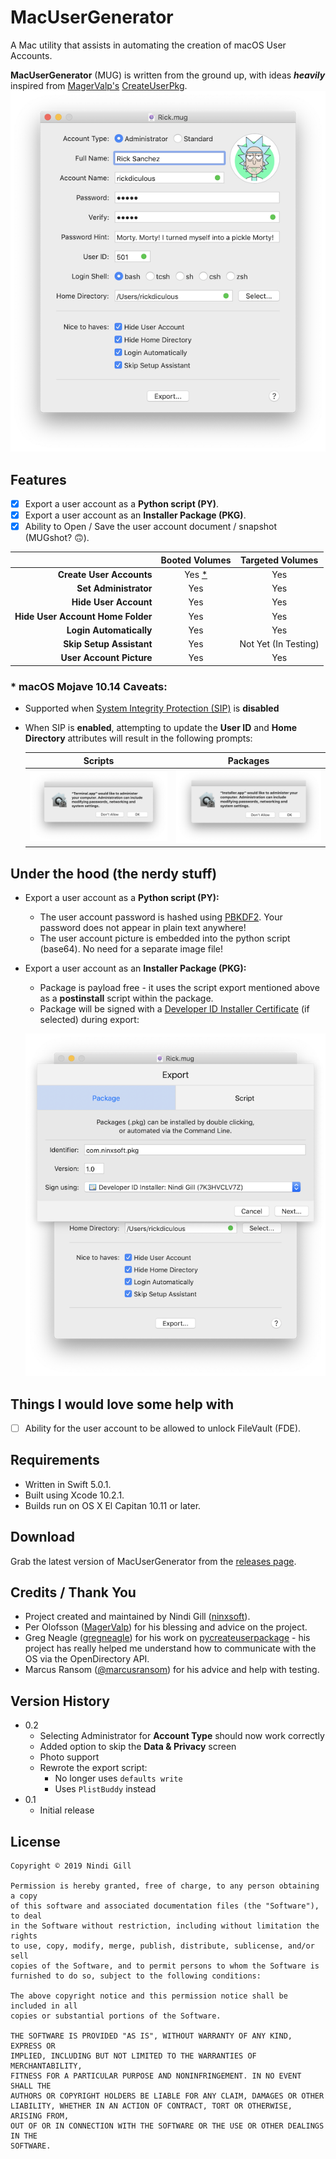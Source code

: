 # MacUserGenerator

A Mac utility that assists in automating the creation of macOS User Accounts.

**MacUserGenerator** (MUG) is written from the ground up, with ideas ***heavily*** inspired from [MagerValp's](https://github.com/MagerValp) [CreateUserPkg](https://github.com/MagerValp/CreateUserPkg).
![Sample User](Readme%20Resources/Sample%20User.png)

## Features

*   [x] Export a user account as a **Python script (PY)**.
*   [x] Export a user account as an **Installer Package (PKG)**.
*   [x] Ability to Open / Save the user account document / snapshot (MUGshot? 🙃).

|                                   | **Booted Volumes**                  | **Targeted Volumes** |
| --------------------------------: | :---------------------------------: | :------------------: |
| **Create User Accounts**          | Yes [*](#-macos-mojave-1014-caveats)| Yes                  |
| **Set Administrator**             | Yes                                 | Yes                  |
| **Hide User Account**             | Yes                                 | Yes                  |
| **Hide User Account Home Folder** | Yes                                 | Yes                  |
| **Login Automatically**           | Yes                                 | Yes                  |
| **Skip Setup Assistant**          | Yes                                 | Not Yet (In Testing) |
| **User Account Picture**          | Yes                                 | Yes                  |

### * macOS Mojave 10.14 Caveats:

*   Supported when [System Integrity Protection (SIP)](https://support.apple.com/en-us/HT204899) is **disabled**
*   When SIP is **enabled**, attempting to update the **User ID** and **Home Directory** attributes will result in the following prompts:

    | **Scripts** | **Packages** |
    | :---------: | :----------: |
    | ![Mojave Scripts](Readme%20Resources/Mojave%20Scripts.png) | ![Mojave Packages](Readme%20Resources/Mojave%20Packages.png)  |

## Under the hood (the nerdy stuff)
*   Export a user account as a **Python script (PY):**
    *   The user account password is hashed using [PBKDF2](https://en.wikipedia.org/wiki/PBKDF2). Your password does not appear in plain text anywhere!
    *   The user account picture is embedded into the python script (base64). No need for a separate image file!
*   Export a user account as an **Installer Package (PKG):**
    *   Package is payload free - it uses the script export mentioned above as a **postinstall** script within the package.
    *   Package will be signed with a [Developer ID Installer Certificate](https://developer.apple.com/developer-id/) (if selected) during export:

    ![Export](Readme%20Resources/Export.png)

## Things I would love some help with
*   [ ]   Ability for the user account to be allowed to unlock FileVault (FDE).

## Requirements
*   Written in Swift 5.0.1.
*   Built using Xcode 10.2.1.
*   Builds run on OS X El Capitan 10.11 or later.

## Download
Grab the latest version of MacUserGenerator from the [releases page](https://github.com/ninxsoft/MacUserGenerator/releases).

## Credits / Thank You
*   Project created and maintained by Nindi Gill ([ninxsoft](https://github.com/ninxsoft)).
*   Per Olofsson ([MagerValp](https://github.com/MagerValp)) for his blessing and advice on the project.
*   Greg Neagle ([gregneagle](https://github.com/gregneagle)) for his work on [pycreateuserpackage](https://github.com/gregneagle/pycreateuserpkg) - his project has really helped me understand how to communicate with the OS via the OpenDirectory API.
*   Marcus Ransom ([@marcusransom](https://twitter.com/marcusransom)) for his advice and help with testing.

## Version History
*   0.2
    *   Selecting Administrator for **Account Type** should now work correctly
    *   Added option to skip the **Data & Privacy** screen
    *   Photo support
    *   Rewrote the export script:
        *   No longer uses `defaults write`
        *   Uses `PlistBuddy` instead
*   0.1
    *   Initial release

## License
    Copyright © 2019 Nindi Gill

    Permission is hereby granted, free of charge, to any person obtaining a copy
    of this software and associated documentation files (the "Software"), to deal
    in the Software without restriction, including without limitation the rights
    to use, copy, modify, merge, publish, distribute, sublicense, and/or sell
    copies of the Software, and to permit persons to whom the Software is
    furnished to do so, subject to the following conditions:

    The above copyright notice and this permission notice shall be included in all
    copies or substantial portions of the Software.

    THE SOFTWARE IS PROVIDED "AS IS", WITHOUT WARRANTY OF ANY KIND, EXPRESS OR
    IMPLIED, INCLUDING BUT NOT LIMITED TO THE WARRANTIES OF MERCHANTABILITY,
    FITNESS FOR A PARTICULAR PURPOSE AND NONINFRINGEMENT. IN NO EVENT SHALL THE
    AUTHORS OR COPYRIGHT HOLDERS BE LIABLE FOR ANY CLAIM, DAMAGES OR OTHER
    LIABILITY, WHETHER IN AN ACTION OF CONTRACT, TORT OR OTHERWISE, ARISING FROM,
    OUT OF OR IN CONNECTION WITH THE SOFTWARE OR THE USE OR OTHER DEALINGS IN THE
    SOFTWARE.
